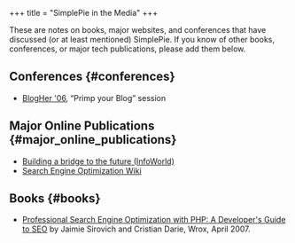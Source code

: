 +++
title = "SimplePie in the Media"
+++

These are notes on books, major websites, and conferences that have discussed (or at least mentioned) SimplePie. If you know of other books, conferences, or major tech publications, please add them below.

## Conferences {#conferences}

- [BlogHer '06](http://www.blogher.org/), “Primp your Blog” session

## Major Online Publications {#major_online_publications}

- [Building a bridge to the future (InfoWorld)](http://www.infoworld.com/article/07/06/21/25OPentinsight_1.html)
- [Search Engine Optimization Wiki](http://en.seowiki.info)

## Books {#books}

- [Professional Search Engine Optimization with PHP: A Developer's Guide to SEO](http://cristiandarie.ro/seo-php/) by Jaimie Sirovich and Cristian Darie, Wrox, April 2007.
